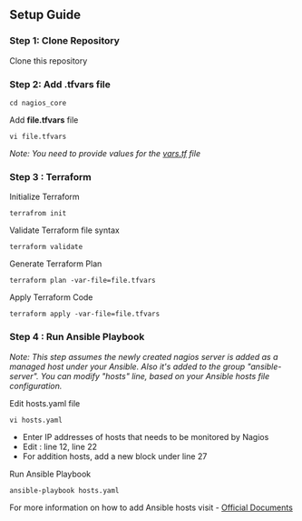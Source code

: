 ## Setup Guide

### Step 1: Clone Repository
Clone this repository

### Step 2: Add .tfvars file

```cd nagios_core```

Add **file.tfvars** file

```vi file.tfvars```

*Note: You need to provide values for the [vars.tf](vars.tf) file*

### Step 3 : Terraform 

Initialize Terraform

```terrafrom init ```

Validate Terraform file syntax

```terraform validate```

Generate Terraform Plan 

```terraform plan -var-file=file.tfvars```

Apply Terraform Code

```terraform apply -var-file=file.tfvars```

### Step 4 : Run Ansible Playbook

*Note: This step assumes the newly created nagios server is added as a managed host under your Ansible. Also it's added to the group "ansible-server". You can modify "hosts" line, based on your Ansible hosts file configuration.*

Edit hosts.yaml file

```vi hosts.yaml```

* Enter IP addresses of hosts that needs to be monitored by Nagios
* Edit :  line 12, line 22
* For addition hosts, add a new block under line 27

Run Ansible Playbook 

```ansible-playbook hosts.yaml```



For more information on how to add Ansible hosts visit - [Official Documents](https://docs.ansible.com/ansible/latest/user_guide/intro_inventory.html)